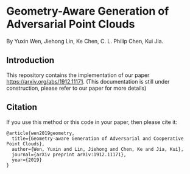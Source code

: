 # Geometry-Aware Generation of Adversarial Point Clouds
By Yuxin Wen, Jiehong Lin, Ke Chen, C. L. Philip Chen, Kui Jia.

## Introduction
This repository contains the implementation of our paper <https://arxiv.org/abs/1912.11171>.
(This documentation is still under construction, please refer to our paper for more details)

<!--
## Requirements
* A computer running on Linux
* NVIDIA GPU and NCCL
* Python 3.6 or higher version
* Pytorch 1.1 or higher version

## Usage
Use `python main.py` to train a new model. Here is an example settings for PointNet:
```
python main_train.py --datadir /data/modelnet40_normal_resampled/ --npoint 1024 --arch PointNet --epochs 200
```
Note that `/data/modelnet40_normal_resampled/` is the path of your ModelNet40 dataset. We use the dataset (ModelNet40) of [PointNet++](https://github.com/charlesq34/pointnet2) which can be download [here](https://shapenet.cs.stanford.edu/media/modelnet40_normal_resampled.zip).

And then use `python attack.py` to generate adversarial point clouds:
```
python main_attack.py --data_dir_file Data/modelnet10_250instances1024_PointNet.mat --npoint 1024 --arch PointNet \
--attack GeoA3 --attack_label All --binary_max_steps 10 --iter_max_steps 500 \
--cls_loss_type CE --dis_loss_type CD --dis_loss_weight 1.0 --hd_loss_weight 0.1 --curv_loss_weight 1.0 --curv_loss_knn 16 \
--lr 0.01
```

`defense.py` is used for evaluating the defense results on the corresponding adversarial point clouds:
```
python defense.py --datadir Exps/PointNet_npoint1024/All/Pertub_0_BiStep10_IterStep500_Optadam_Lr0.01_Initcons10_CE_CDLoss1.0_HDLoss0.1_CurLoss1.0_k16/Mat \
	--npoint 1024 --arch PointNet \
	--defense_type outliers_fixNum --drop_num 128
```
-->
## Citation
If you use this method or this code in your paper, then please cite it:

```
@article{wen2019geometry,
  title={Geometry-aware Generation of Adversarial and Cooperative Point Clouds},
  author={Wen, Yuxin and Lin, Jiehong and Chen, Ke and Jia, Kui},
  journal={arXiv preprint arXiv:1912.11171},
  year={2019}
}
```
